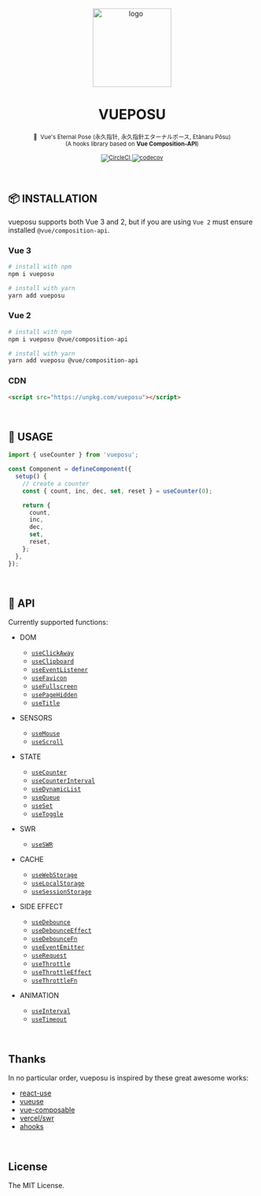 <br />

<p align="center">
  <a href="https://github.com/Awesome-Creators/vueposu">
    <img src="https://raw.githubusercontent.com/gist/glitchboyl/05f6a8abd2126b56525fa395dcaf9ad6/raw/d102e036ddfb240039dd0bbac913ae2d02bc5515/eposu.svg" alt="logo" width="160"/>
  </a>
</p>

<p>
  <h1 align="center">VUEPOSU</h1>
</p>

<p align="center">
  <sup>
    🧭&nbsp;&nbsp;Vue's Eternal Pose (永久指针, 永久指針エターナルポース, Etānaru Pōsu)
    <br />
    (A hooks library based on <b>Vue Composition-API</b>)
    <br />
    <br />
    <a href="https://app.circleci.com/pipelines/github/Awesome-Creators/vueposu?branch=develop">
      <img src="https://circleci.com/gh/Awesome-Creators/vueposu/tree/develop.svg?style=svg&circle-token=74859479154a741060b1bd036508b21782ae7424" alt="CircleCI" />
    </a>
    <a href="https://codecov.io/gh/Awesome-Creators/vueposu">
      <img src="https://codecov.io/gh/Awesome-Creators/vueposu/branch/develop/graph/badge.svg?token=FA4WQGNR20" alt="codecov" />
    </a>
  </sup>
</p>

<br />

## 📦 INSTALLATION

vueposu supports both Vue 3 and 2, but if you are using `Vue 2` must ensure installed `@vue/composition-api`.

### Vue 3

```bash
# install with npm
npm i vueposu

# install with yarn
yarn add vueposu
```

### Vue 2

```bash
# install with npm
npm i vueposu @vue/composition-api

# install with yarn
yarn add vueposu @vue/composition-api
```

### CDN

```html
<script src="https://unpkg.com/vueposu"></script>
```

<br />

## 🍳 USAGE

```ts
import { useCounter } from 'vueposu';

const Component = defineComponent({
  setup() {
    // create a counter
    const { count, inc, dec, set, reset } = useCounter(0);

    return {
      count,
      inc,
      dec,
      set,
      reset,
    };
  },
});
```

<br />

## 🚀 API

Currently supported functions:

- DOM

  <!-- - [`useAudio`](https://vueposu.netlify.app/dom/useAudio.html) -->

  - [`useClickAway`](https://vueposu.netlify.app/dom/useClickAway.html)
  - [`useClipboard`](https://vueposu.netlify.app/dom/useClipboard.html)
  - [`useEventListener`](https://vueposu.netlify.app/dom/useEventListener.html)
  - [`useFavicon`](https://vueposu.netlify.app/dom/useFavicon.html)
  - [`useFullscreen`](https://vueposu.netlify.app/dom/useFullscreen.html)
  - [`usePageHidden`](https://vueposu.netlify.app/dom/usePageHidden.html)
  - [`useTitle`](https://vueposu.netlify.app/dom/useTitle.html)

- SENSORS

  - [`useMouse`](https://vueposu.netlify.app/sensors/useMouse.html)
  - [`useScroll`](https://vueposu.netlify.app/sensors/useScroll.html)
  <!-- - [`useScrollTo`](https://vueposu.netlify.app/sensors/useScrollTo.html) -->

- STATE

  <!-- - [`useCalculator`](https://vueposu.netlify.app/state/useCalculator.html) -->

  - [`useCounter`](https://vueposu.netlify.app/state/useCounter.html)
  - [`useCounterInterval`](https://vueposu.netlify.app/state/useCounterInterval.html)
  - [`useDynamicList`](https://vueposu.netlify.app/state/useDynamicList.html)
  - [`useQueue`](https://vueposu.netlify.app/state/useQueue.html)
  - [`useSet`](https://vueposu.netlify.app/state/useSet.html)
  - [`useToggle`](https://vueposu.netlify.app/state/useToggle.html)

- SWR

  - [`useSWR`](https://vueposu.netlify.app/useSWR.html)

- CACHE

  <!-- - [`useCookie`](https://vueposu.netlify.app/cache/useCookie.html) -->

  - [`useWebStorage`](https://vueposu.netlify.app/cache/useWebStorage.html)
  - [`useLocalStorage`](https://vueposu.netlify.app/cache/useLocalStorage.html)
  - [`useSessionStorage`](https://vueposu.netlify.app/cache/useSessionStorage.html)

- SIDE EFFECT

  - [`useDebounce`](https://vueposu.netlify.app/side-effect/useDebounce.html)
  - [`useDebounceEffect`](https://vueposu.netlify.app/side-effect/useDebounceEffect.html)
  - [`useDebounceFn`](https://vueposu.netlify.app/side-effect/useDebounceFn.html)
  - [`useEventEmitter`](https://vueposu.netlify.app/side-effect/useEventEmitter.html)
  - [`useRequest`](https://vueposu.netlify.app/side-effect/useRequest.html)
  - [`useThrottle`](https://vueposu.netlify.app/side-effect/useThrottle.html)
  - [`useThrottleEffect`](https://vueposu.netlify.app/side-effect/useThrottleEffect.html)
  - [`useThrottleFn`](https://vueposu.netlify.app/side-effect/useThrottleFn.html)
  <!-- - [`useTrace`](https://vueposu.netlify.app/side-effect/useTrace.html) -->

- ANIMATION

  - [`useInterval`](https://vueposu.netlify.app/animation/useInterval.html)
  <!-- - [`useRaf`](https://vueposu.netlify.app/animation/useRaf.html) -->
  - [`useTimeout`](https://vueposu.netlify.app/animation/useTimeout.html)


<br />

## Thanks

In no particular order, vueposu is inspired by these great awesome works:

- [react-use](https://github.com/streamich/react-use)
- [vueuse](https://github.com/antfu/vueuse)
- [vue-composable](https://github.com/pikax/vue-composable)
- [vercel/swr](https://github.com/vercel/swr)
- [ahooks](https://github.com/alibaba/hooks)

<br />

## License

The MIT License.
